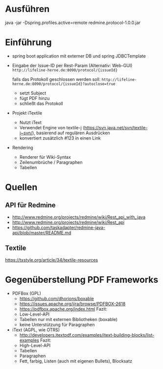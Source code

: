 # Ausführen
java -jar -Dspring.profiles.active=remote redmine.protocol-1.0.0.jar 

# Einführung
- spring boot application mit externer DB und spring JDBCTemplate
- Eingabe der Issue-ID per Rest-Param (Alternativ: Web-GUI)
    `http://lifeline-herne.de:8090/protocol/{issueId}`
  
  falls das Protokoll geschlossen werden soll:
    `http://lifeline-herne.de:8090/protocol/{issueId}?autoclose=true`
    * setzt Subject
    * fügt PDF hinzu
    * schließt das Protokoll 
- Projekt iTextile
    * Nutzt iText
    * Verwendet Engine von textile-j (https://svn.java.net/svn/textile-j~svn/), basierend auf regulären Ausdrücken
    * konvertiert zusätzlich #123 in einen Link
- Rendering
    * Renderer für Wiki-Syntax
    * Zeilenumbrüche / Paragraphen
    * Tabellen

# Quellen
## API für Redmine
- http://www.redmine.org/projects/redmine/wiki/Rest_api_with_java
- http://www.redmine.org/projects/redmine/wiki/Rest_api
- https://github.com/taskadapter/redmine-java-api/blob/master/README.md

## Textile
https://txstyle.org/article/34/textile-resources

# Gegenüberstellung PDF Frameworks 
- PDFBox (GPL)
    * https://github.com/dhorions/boxable
    * https://issues.apache.org/jira/browse/PDFBOX-2618
    * https://pdfbox.apache.org/index.html
    Fazit:
    * Low-Level-API
    * Tabellen nur mit externen Bibliotheken (boxable)
    * keine Unterstützung für Paragraphen  
- iText (AGPL, wie OTRS)
    * http://developers.itextpdf.com/examples/itext-building-blocks/list-examples
    Fazit:
    * High-Level-API
    * Tabellen
    * Paragraphen
    * Fett, farbig, Listen (auch mit eigenen Bullets), Blocksatz